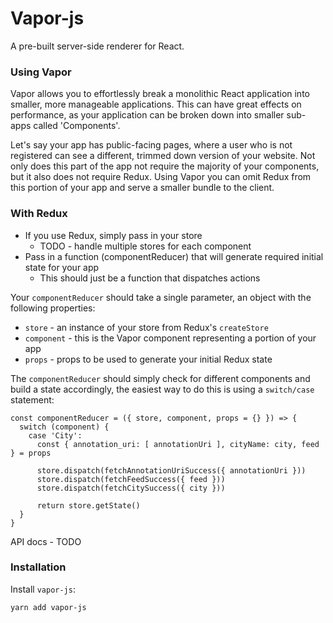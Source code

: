 # Vapor-js
A pre-built server-side renderer for React.

### Using Vapor
Vapor allows you to effortlessly break a monolithic React application into smaller, more manageable applications. This can have great effects on performance, as your application can be broken down into smaller sub-apps called 'Components'.

Let's say your app has public-facing pages, where a user who is not registered can see a different, trimmed down version of your website. Not only does this part of the app not require the majority of your components, but it also does not require Redux. Using Vapor you can omit Redux from this portion of your app and serve a smaller bundle to the client.

### With Redux
* If you use Redux, simply pass in your store
    * TODO - handle multiple stores for each component
* Pass in a function (componentReducer) that will generate required initial state for your app
    * This should just be a function that dispatches actions

Your `componentReducer` should take a single parameter, an object with the following properties:
* `store` - an instance of your store from Redux's `createStore`
* `component` - this is the Vapor component representing a portion of your app
* `props` - props to be used to generate your initial Redux state

The `componentReducer` should simply check for different components and build a state accordingly, the easiest way to do this is using a `switch/case` statement:

```
const componentReducer = ({ store, component, props = {} }) => {
  switch (component) {
    case 'City':
      const { annotation_uri: [ annotationUri ], cityName: city, feed } = props

      store.dispatch(fetchAnnotationUriSuccess({ annotationUri }))
      store.dispatch(fetchFeedSuccess({ feed }))
      store.dispatch(fetchCitySuccess({ city }))

      return store.getState()
  }
}
```

API docs - TODO

### Installation
Install `vapor-js`:
```
yarn add vapor-js
```